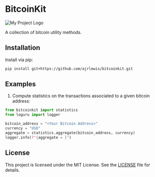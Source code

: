 # BitcoinKit

![My Project Logo](images/logo.png)

A collection of bitcoin utility methods.

## Installation

Install via pip:

```bash
pip install git+https://github.com/ajrlewis/bitcoinkit.git
```

## Examples

1. Compute statistics on the transactions associated to a given bitcoin address:

```python
from bitcoinkit import statistics
from loguru import logger

bitcoin_address = "<Your Bitcoin Address>"
currency = "USD"
aggregate = statistics.aggregate(bitcoin_address, currency)
logger.info(f"{aggregate = }")
```

## License

This project is licensed under the MIT License. See the [LICENSE](LICENSE) file for details.
